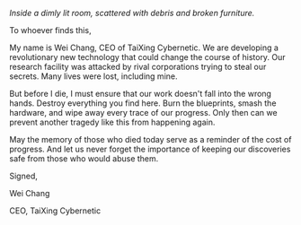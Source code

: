 
*Inside a dimly lit room, scattered with debris and broken furniture.*

To whoever finds this,

My name is Wei Chang, CEO of TaiXing Cybernetic. We are developing a revolutionary new technology that could change the course of history. Our research facility was attacked by rival corporations trying to steal our secrets. Many lives were lost, including mine.

But before I die, I must ensure that our work doesn't fall into the wrong hands. Destroy everything you find here. Burn the blueprints, smash the hardware, and wipe away every trace of our progress. Only then can we prevent another tragedy like this from happening again.

May the memory of those who died today serve as a reminder of the cost of progress. And let us never forget the importance of keeping our discoveries safe from those who would abuse them.

Signed,

Wei Chang

CEO, TaiXing Cybernetic
